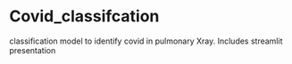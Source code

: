 # Covid_classifcation
 classification model to identify covid in pulmonary Xray. Includes streamlit presentation
